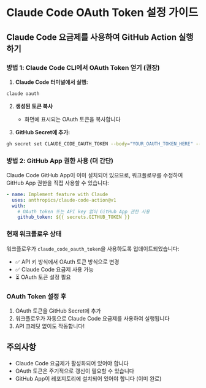 # Claude Code OAuth Token 설정 가이드

## Claude Code 요금제를 사용하여 GitHub Action 실행하기

### 방법 1: Claude Code CLI에서 OAuth Token 얻기 (권장)

1. **Claude Code 터미널에서 실행:**
```bash
claude oauth
```

2. **생성된 토큰 복사**
   - 화면에 표시되는 OAuth 토큰을 복사합니다

3. **GitHub Secret에 추가:**
```bash
gh secret set CLAUDE_CODE_OAUTH_TOKEN --body="YOUR_OAUTH_TOKEN_HERE" --repo light-src/claude-issue-automation
```

### 방법 2: GitHub App 권한 사용 (더 간단)

Claude Code GitHub App이 이미 설치되어 있으므로, 워크플로우를 수정하여 GitHub App 권한을 직접 사용할 수 있습니다:

```yaml
- name: Implement feature with Claude
  uses: anthropics/claude-code-action@v1
  with:
    # OAuth token 또는 API key 없이 GitHub App 권한 사용
    github_token: ${{ secrets.GITHUB_TOKEN }}
```

### 현재 워크플로우 상태

워크플로우가 `claude_code_oauth_token`을 사용하도록 업데이트되었습니다:
- ✅ API 키 방식에서 OAuth 토큰 방식으로 변경
- ✅ Claude Code 요금제 사용 가능
- ⏳ OAuth 토큰 설정 필요

### OAuth Token 설정 후

1. OAuth 토큰을 GitHub Secret에 추가
2. 워크플로우가 자동으로 Claude Code 요금제를 사용하여 실행됩니다
3. API 크레딧 없이도 작동합니다!

## 주의사항

- Claude Code 요금제가 활성화되어 있어야 합니다
- OAuth 토큰은 주기적으로 갱신이 필요할 수 있습니다
- GitHub App이 레포지토리에 설치되어 있어야 합니다 (이미 완료)